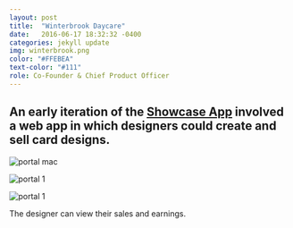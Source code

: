 ```yaml
---
layout: post
title:  "Winterbrook Daycare"
date:   2016-06-17 18:32:32 -0400
categories: jekyll update
img: winterbrook.png
color: "#FFEBEA"
text-color: "#111"
role: Co-Founder & Chief Product Officer
---
```

## An early iteration of the **[Showcase App](/showcase-app)** involved a web app in which designers could create and sell card designs.

![portal mac](/img/portal-macfront.png)

![portal 1](/img/portal1.png)

![portal 1](/img/portal2.png)

<div class="caption">The designer can view their sales and earnings.</div>
